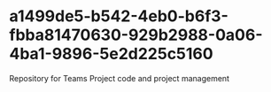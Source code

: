 # a1499de5-b542-4eb0-b6f3-fbba81470630-929b2988-0a06-4ba1-9896-5e2d225c5160
Repository for Teams Project code and project management

